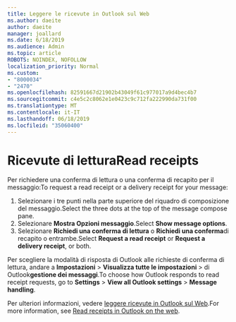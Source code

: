 ```yaml
---
title: Leggere le ricevute in Outlook sul Web
ms.author: daeite
author: daeite
manager: joallard
ms.date: 6/18/2019
ms.audience: Admin
ms.topic: article
ROBOTS: NOINDEX, NOFOLLOW
localization_priority: Normal
ms.custom:
- "8000034"
- "2470"
ms.openlocfilehash: 82591667d21902b43049f61c977017a9d4bec4b7
ms.sourcegitcommit: c4e5c2c8062e1e0423c9c712fa222990da731f00
ms.translationtype: MT
ms.contentlocale: it-IT
ms.lasthandoff: 06/18/2019
ms.locfileid: "35060400"
---
```

# <a name="read-receipts"></a><span data-ttu-id="888c3-102">Ricevute di lettura</span><span class="sxs-lookup"><span data-stu-id="888c3-102">Read receipts</span></span>

<span data-ttu-id="888c3-103">Per richiedere una conferma di lettura o una conferma di recapito per il messaggio:</span><span class="sxs-lookup"><span data-stu-id="888c3-103">To request a read receipt or a delivery receipt for your message:</span></span>

1. <span data-ttu-id="888c3-104">Selezionare i tre punti nella parte superiore del riquadro di composizione del messaggio.</span><span class="sxs-lookup"><span data-stu-id="888c3-104">Select the three dots at the top of the message compose pane.</span></span>
1. <span data-ttu-id="888c3-105">Selezionare **Mostra Opzioni messaggio**.</span><span class="sxs-lookup"><span data-stu-id="888c3-105">Select **Show message options**.</span></span>
1. <span data-ttu-id="888c3-106">Selezionare **Richiedi una conferma di lettura** o **Richiedi una conferma**di recapito o entrambe.</span><span class="sxs-lookup"><span data-stu-id="888c3-106">Select **Request a read receipt** or **Request a delivery receipt**, or both.</span></span>

<span data-ttu-id="888c3-107">Per scegliere la modalità di risposta di Outlook alle richieste di conferma di lettura, andare a **Impostazioni** > **Visualizza tutte le impostazioni** > di Outlook**gestione dei messaggi**.</span><span class="sxs-lookup"><span data-stu-id="888c3-107">To choose how Outlook responds to read receipt requests, go to **Settings** > **View all Outlook settings** > **Message handling**.</span></span>

<span data-ttu-id="888c3-108">Per ulteriori informazioni, vedere [leggere ricevute in Outlook sul Web](https://support.office.com/article/e09af74d-3519-45fc-a680-37a538a92157).</span><span class="sxs-lookup"><span data-stu-id="888c3-108">For more information, see [Read receipts in Outlook on the web](https://support.office.com/article/e09af74d-3519-45fc-a680-37a538a92157).</span></span>